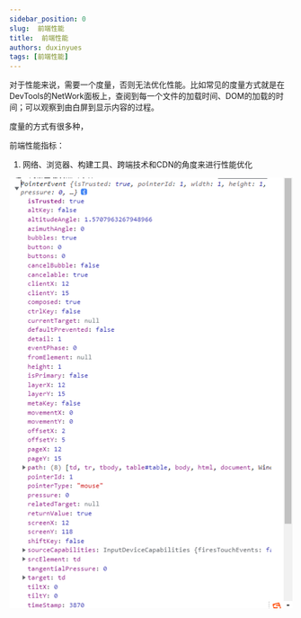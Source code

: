 ```yaml
---
sidebar_position: 0
slug:  前端性能
title:  前端性能
authors: duxinyues
tags: [前端性能]
---
```


对于性能来说，需要一个度量，否则无法优化性能。比如常见的度量方式就是在DevTools的NetWork面板上，查阅到每一个文件的加载时间、DOM的加载的时间；可以观察到由白屏到显示内容的过程。

度量的方式有很多种，

前端性能指标：

1. 网络、浏览器、构建工具、跨端技术和CDN的角度来进行性能优化


![在这里插入图片描述](../static/img/event3.png)